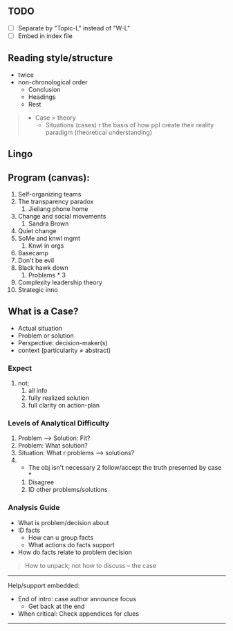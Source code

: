 ## TODO
- [ ] Separate by "Topic-L" instead of "W-L"
- [ ] Embed in index file

## **Reading style/structure**
- twice
- non-chronological order
	- Conclusion
	- Headings
	- Rest

>- Case > theory
>	- Situations (cases) r the basis of how ppl create their reality paradigm (theoretical understanding)

## **Lingo**

## Program (canvas):
1. Self-organizing teams
2. The transparency paradox
	1. Jieliang phone home
3. Change and social movements
	1. Sandra Brown
4. Quiet change
5. SoMe and knwl mgmt
	1. Knwl in orgs
6. Basecamp
7. Don't be evil
8. Black hawk down
	1. Problems * 3
9. Complexity leadership theory
10. Strategic inno

## What is a Case?
- Actual situation
- Problem or solution
- Perspective: decision-maker(s)
- context (particularity ≠ abstract)
### Expect
1. not;
	1. all info
	2. fully realized solution
	3. full clarity on action-plan
### Levels of Analytical Difficulty
1. Problem --> Solution: Fit?
2. Problem: What solution?
3. Situation: What r problems --> solutions?
4. * The obj isn't necessary 2 follow/accept the truth presented by case *
	1. Disagree
	2. ID other problems/solutions
### Analysis Guide
- What is problem/decision about
- ID facts
	- How can u group facts
	- What actions do facts support
- How do facts relate to problem decision

>How to unpack; not how to discuss – the case

---
Help/support embedded:
- End of intro: case author announce focus
	- Get back at the end
- When critical: Check appendices for clues
---
